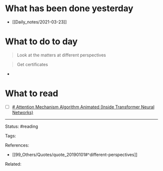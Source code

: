 # What has been done yesterday

- [[Daily_notes/2021-03-23]]

# What to do to day
>Look at the matters at different perspectives

>Get certificates

- 

# What to read

- [ ] [# Attention Mechanism Algorithm Animated (Inside Transformer Neural Networks)](https://www.youtube.com/watch?v=lmepFoddjgQ)



---
Status: #reading

Tags: 

References:
- [[99_Others/Quotes/quote_20190101#^different-perspectives]]

Related: 
